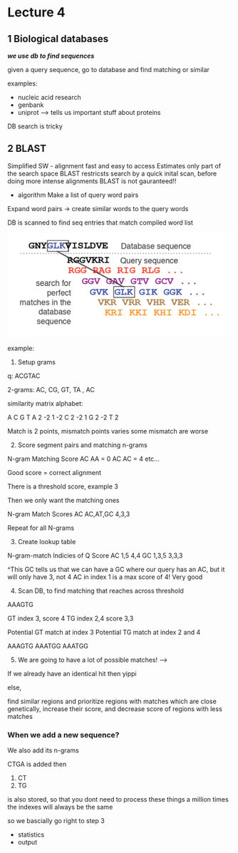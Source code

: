 # Lecture 4

## 1 Biological databases
***we use db to find sequences***

given a query sequence, go to database and find matching or similar 

examples:
- nucleic acid research 
- genbank
- uniprot --> tells us important stuff about proteins

DB search is tricky


## 2 BLAST

Simplified SW - alignment fast and easy to access
Estimates only part of the search space
BLAST restricsts search by a quick inital scan, before doing more intense alignments
BLAST is not gauranteed!!

- algorithm
Make a list of query word pairs

Expand word pairs -> create similar words to the query words

DB is scanned to find seq entries that match compiled word list

![blast sequence](images/blast_seq.png)


example:

1. Setup grams

q: ACGTAC

2-grams: AC, CG, GT, TA , AC

similarity matrix alphabet:

  A   C   G   T
A 2  -2   1  -2
C     2  -2  1
G         2  -2
T            2

Match is 2 points, mismatch points varies 
some mismatch are worse

2. Score segment pairs and matching n-grams


N-gram Matching    Score
AC      AA          = 0
AC      AC          = 4
etc...

Good score = correct alignment

There is a threshold score, example 3

Then we only want the matching ones

N-gram   Match   Scores
AC     AC,AT,GC  4,3,3

Repeat for all N-grams

3. Create lookup table

N-gram-match  Indicies of Q    Score
AC                  1,5         4,4 
GC                  1,3,5       3,3,3

^This GC tells us that we can have a GC where our query has an AC, but it will only have 3, not 4
AC in index 1 is a max score of 4! Very good 

4. Scan DB, to find matching that reaches across threshold

AAAGTG

GT index 3, score 4
TG index 2,4 score 3,3

Potential GT match at index 3
Potential TG match at index 2 and 4

 AAAGTG
AAATGG
  AAATGG

5. We are going to have a lot of possible matches! --> 

If we already have an identical hit then yippi

else,

find similar regions and prioritize regions with matches which are close genetically, increase their score, 
and decrease score of regions with less matches


### When we add a new sequence?
We also add its n-grams

CTGA is added
then 
1. CT
2. TG

is also stored, so that you dont need to process these things a million times
the indexes will always be the same

so we bascially go right to step 3



- statistics
- output



